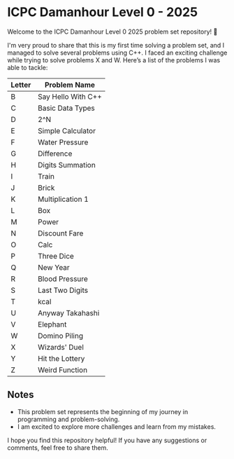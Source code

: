 # ICPC Damanhour Level 0 - 2025

Welcome to the ICPC Damanhour Level 0 2025 problem set repository! 👋

I'm very proud to share that this is my first time solving a problem set, and I managed to solve several problems using C++. I faced an exciting challenge while trying to solve problems X and W. Here’s a list of the problems I was able to tackle:

| **Letter** | **Problem Name**   |
| ---------- | ------------------ |
| B          | Say Hello With C++ |
| C          | Basic Data Types   |
| D          | 2^N                |
| E          | Simple Calculator  |
| F          | Water Pressure     |
| G          | Difference         |
| H          | Digits Summation   |
| I          | Train              |
| J          | Brick              |
| K          | Multiplication 1   |
| L          | Box                |
| M          | Power              |
| N          | Discount Fare      |
| O          | Calc               |
| P          | Three Dice         |
| Q          | New Year           |
| R          | Blood Pressure     |
| S          | Last Two Digits    |
| T          | kcal               |
| U          | Anyway Takahashi   |
| V          | Elephant           |
| W          | Domino Piling      |
| X          | Wizards' Duel      |
| Y          | Hit the Lottery    |
| Z          | Weird Function     |

## Notes

- This problem set represents the beginning of my journey in programming and problem-solving.
- I am excited to explore more challenges and learn from my mistakes.

I hope you find this repository helpful! If you have any suggestions or comments, feel free to share them.
